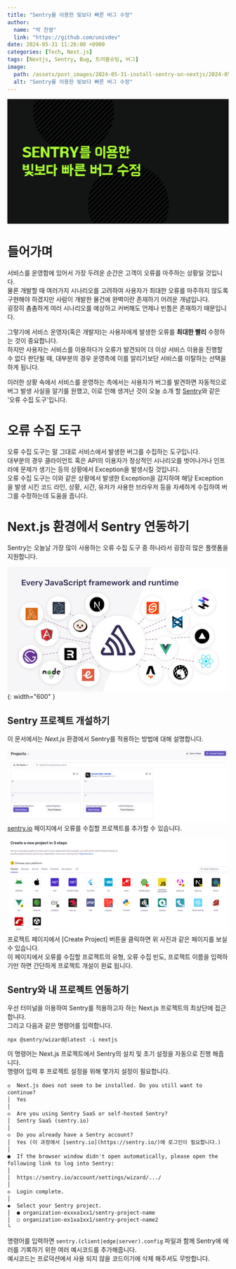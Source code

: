 ```yaml
---
title: "Sentry를 이용한 빛보다 빠른 버그 수정"
author:
  name: "박 찬영"
  link: "https://github.com/univdev"
date: 2024-05-31 11:26:00 +0900
categories: [Tech, Next.js]
tags: [Nextjs, Sentry, Bug, 트러블슈팅, 버그]
image:
  path: /assets/post_images/2024-05-31-install-sentry-on-nextjs/2024-05-31-11-40-37.png
  alt: "Sentry를 이용한 빛보다 빠른 버그 수정"
---
```

![Sentry를 이용한 빛보다 빠른 버그 수정](/assets/post_images/2024-05-31-install-sentry-on-nextjs/2024-05-31-11-40-37.png)

# 들어가며
서비스를 운영함에 있어서 가장 두려운 순간은 고객이 오류를 마주하는 상황일 것입니다.  
물론 개발할 때 여러가지 시나리오를 고려하여 사용자가 최대한 오류를 마주하지 않도록 구현해야 하겠지만 사람이 개발한 물건에 완벽이란 존재하기 어려운 개념입니다.  
굉장히 촘촘하게 여러 시나리오를 예상하고 커버해도 언제나 빈틈은 존재하기 때문입니다.

그렇기에 서비스 운영자(혹은 개발자)는 사용자에게 발생한 오류를 **최대한 빨리** 수정하는 것이 중요합니다.  
하지만 사용자는 서비스를 이용하다가 오류가 발견되어 더 이상 서비스 이용을 진행할 수 없다 판단될 때, 대부분의 경우 운영측에 이를 알리기보단 서비스를 이탈하는 선택을 하게 됩니다.

이러한 상황 속에서 서비스를 운영하는 측에서는 사용자가 버그를 발견하면 자동적으로 버그 발생 사실을 알기를 원했고, 이로 인해 생겨난 것이 오늘 소개 할 [Sentry](https://sentry.io/)와 같은 '오류 수집 도구'입니다.

# 오류 수집 도구
오류 수집 도구는 말 그대로 서비스에서 발생한 버그를 수집하는 도구입니다.  
대부분의 경우 클라이언트 혹은 API의 이용자가 정상적인 시나리오를 벗어나거나 인프라에 문제가 생기는 등의 상황에서 Exception을 발생시킬 것입니다.  
오류 수집 도구는 이와 같은 상황에서 발생한 Exception을 감지하여 해당 Exception을 발생 시킨 코드 라인, 상황, 시간, 유저가 사용한 브라우저 등을 자세하게 수집하여 버그를 수정하는데 도움을 줍니다.

# Next.js 환경에서 Sentry 연동하기
Sentry는 오늘날 가장 많이 사용하는 오류 수집 도구 중 하나라서 굉장히 많은 플랫폼을 지원합니다.

![Sentry 지원 플랫폼](/assets/post_images/2024-05-31-install-sentry-on-nextjs/2024-05-31-11-47-15.png){: width="600" }

## Sentry 프로젝트 개설하기
이 문서에서는 *Next.js* 환경에서 Sentry를 적용하는 방법에 대해 설명합니다.

![프로젝트 페이지](/assets/post_images/2024-05-31-sentry-nextjs-issue/2024-06-03-11-00-50.png)
[sentry.io](https://sentry.io/) 페이지에서 오류를 수집할 프로젝트를 추가할 수 있습니다.  

![프로젝트 추가 페이지](/assets/post_images/2024-05-31-sentry-nextjs-issue/2024-06-03-11-02-40.png)
프로젝트 페이지에서 [Create Project] 버튼을 클릭하면 위 사진과 같은 페이지를 보실 수 있습니다.  
이 페이지에서 오류를 수집할 프로젝트의 유형, 오류 수집 빈도, 프로젝트 이름을 입력하기만 하면 간단하게 프로젝트 개설이 완료 됩니다.

## Sentry와 내 프로젝트 연동하기
우선 터미널을 이용하여 Sentry를 적용하고자 하는 Next.js 프로젝트의 최상단에 접근합니다.  
그리고 다음과 같은 명령어를 입력합니다.

```shell
npx @sentry/wizard@latest -i nextjs
```
이 명령어는 Next.js 프로젝트에서 Sentry의 설치 및 초기 설정을 자동으로 진행 해줍니다.  
명령어 입력 후 프로젝트 설정을 위해 몇가지 설정이 필요합니다.

```
◇  Next.js does not seem to be installed. Do you still want to continue?
│  Yes
│
◇  Are you using Sentry SaaS or self-hosted Sentry?
│  Sentry SaaS (sentry.io)
│
◇  Do you already have a Sentry account?
│  Yes (이 과정에서 [sentry.io](https://sentry.io/)에 로그인이 필요합니다.)
│
●  If the browser window didn't open automatically, please open the following link to log into Sentry:
│  
│  https://sentry.io/account/settings/wizard/.../
│
◇  Login complete.
│
◆  Select your Sentry project.
│  ● organization-exxxa1xx1/sentry-project-name
│  ○ organization-ex1xa1xx1/sentry-project-name2
└
```

명령어를 입력하면 `sentry.(client|edge|server).config` 파일과 함께 Sentry에 에러를 기록하기 위한 여러 예시코드를 추가해줍니다.  
예시코드는 프로덕션에서 사용 되지 않을 코드이기에 삭제 해주셔도 무방합니다.
